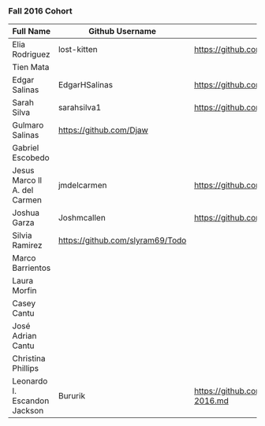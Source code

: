 ﻿### Fall 2016 Cohort

| Full Name          				    | Github Username   | Resume URL                                | Personal Website URL              |
|-------------------------------|-------------------|-------------------------------------------|-----------------------------------|           
| Elia Rodriguez								|lost-kitten        |https://github.com/lost-kitten/boot_warmup/blob/master/week02/resume.md										|																						| 																	|
| Tien Mata											|										|																						| 																	|										
| Edgar Salinas									|	EdgarHSalinas									|			https://github.com/EdgarHSalinas																			| 																	|
| Sarah Silva								  	|sarahsilva1				|https://github.com/sarahsilva1/boot_warmup/blob/master/week02/resume.md																						| 																	|
| Gulmaro Salinas								|	https://github.com/Djaw	|	|	http://gsalinasj.com																				| 																	|
| Gabriel Escobedo							|										|														| 	
| Jesus Marco ll A. del Carmen  |   	jmdelcarmen  	|	 https://github.com/jmdelcarmen/boot_warmup |http://79.170.40.178/jmdcwebdev.co.uk/	|
| Joshua Garza									|Joshmcallen				|https://github.com/Joshmcallen/boot_warmup/blob/master/week02/resume.md																						| 																	|
| Silvia Ramirez								|https://github.com/slyram69/Todo|																						| 																	|
| Marco Barrientos							|										|																						| 																	|
| Laura Morfin									|										|																						| 																	|
| Casey Cantu										|										|																						| 																	|
| José Adrian Cantu							
| Christina Phillips|										|																						| 																	|
|Leonardo I. Escandon Jackson|   Bururik   |   https://github.com/Bururik/boot_warmup/blob/master/resume_10-11-2016.md   |   Non Existent   |
